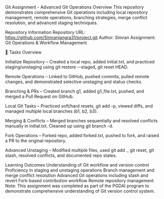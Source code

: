 Git Assignment - Advanced Git Operations
Overview
This repository demonstrates comprehensive Git operations including local repository management, remote operations, branching strategies, merge conflict resolution, and advanced staging techniques.

Repository Information
Repository URL: https://github.com/Simranjangra31/project.git
Author: Simran 
Assignment: Git Operations & Workflow Management

🔹 Tasks Overview

Initialize Repository – Created a local repo, added initial.txt, and practiced staging/unstaging using
git restore --staged, git reset HEAD.

Remote Operations – Linked to GitHub, pushed commits, pulled remote changes, and demonstrated selective unstaging and status checks.

Branching & PRs – Created branch g1, added g1_file.txt, pushed, and merged a Pull Request on GitHub.

Local Git Tasks – Practiced soft/hard resets, git add -p, viewed diffs, and managed multiple local branches (b1, b2, b3).

Merging & Conflicts – Merged branches sequentially and resolved conflicts manually in initial.txt. Cleaned up using git branch -d.

Fork Operations – Forked repo, added forked.txt, pushed to fork, and raised a PR to the original repository.

Advanced Unstaging – Modified multiple files, used git add ., git reset, git stash, resolved conflicts, and documented repo states.

Learning Outcomes
Understanding of Git workflow and version control
Proficiency in staging and unstaging operations
Branch management and merge conflict resolution
Advanced Git operations including stash and revert
Fork-based contribution workflow
Remote repository management
Note: This assignment was completed as part of the PGDAI program to demonstrate comprehensive understanding of Git version control system.
